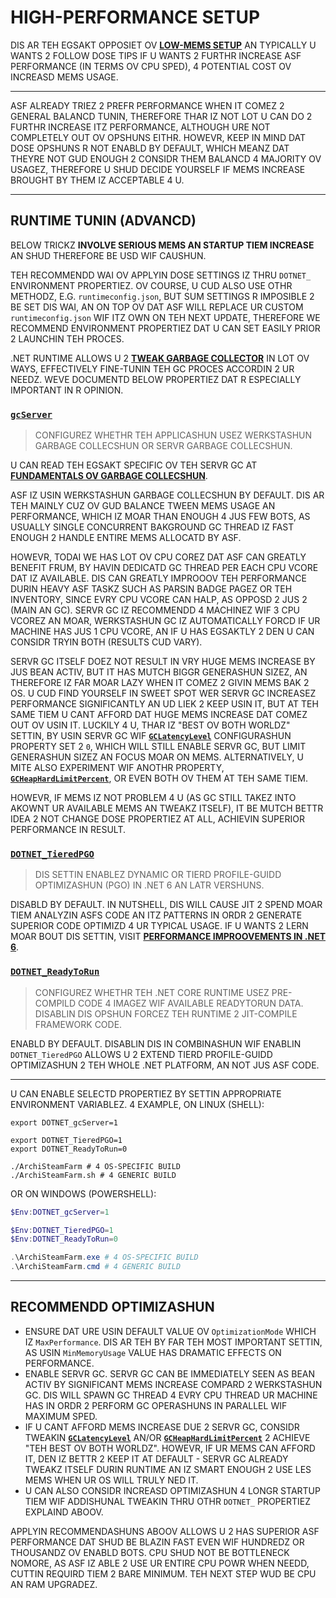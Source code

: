 # HIGH-PERFORMANCE SETUP

DIS AR TEH EGSAKT OPPOSIET OV **[LOW-MEMS SETUP](https://github.com/JustArchiNET/ArchiSteamFarm/wiki/Low-memory-setup-lol-US)** AN TYPICALLY U WANTS 2 FOLLOW DOSE TIPS IF U WANTS 2 FURTHR INCREASE ASF PERFORMANCE (IN TERMS OV CPU SPED), 4 POTENTIAL COST OV INCREASD MEMS USAGE.

---

ASF ALREADY TRIEZ 2 PREFR PERFORMANCE WHEN IT COMEZ 2 GENERAL BALANCD TUNIN, THEREFORE THAR IZ NOT LOT U CAN DO 2 FURTHR INCREASE ITZ PERFORMANCE, ALTHOUGH URE NOT COMPLETELY OUT OV OPSHUNS EITHR. HOWEVR, KEEP IN MIND DAT DOSE OPSHUNS R NOT ENABLD BY DEFAULT, WHICH MEANZ DAT THEYRE NOT GUD ENOUGH 2 CONSIDR THEM BALANCD 4 MAJORITY OV USAGEZ, THEREFORE U SHUD DECIDE YOURSELF IF MEMS INCREASE BROUGHT BY THEM IZ ACCEPTABLE 4 U.

---

## RUNTIME TUNIN (ADVANCD)

BELOW TRICKZ **INVOLVE SERIOUS MEMS AN STARTUP TIEM INCREASE** AN SHUD THEREFORE BE USD WIF CAUSHUN.

TEH RECOMMENDD WAI OV APPLYIN DOSE SETTINGS IZ THRU `DOTNET_` ENVIRONMENT PROPERTIEZ. OV COURSE, U CUD ALSO USE OTHR METHODZ, E.G. `runtimeconfig.json`, BUT SUM SETTINGS R IMPOSIBLE 2 BE SET DIS WAI, AN ON TOP OV DAT ASF WILL REPLACE UR CUSTOM `runtimeconfig.json` WIF ITZ OWN ON TEH NEXT UPDATE, THEREFORE WE RECOMMEND ENVIRONMENT PROPERTIEZ DAT U CAN SET EASILY PRIOR 2 LAUNCHIN TEH PROCES.

.NET RUNTIME ALLOWS U 2 **[TWEAK GARBAGE COLLECTOR](https://docs.microsoft.com/dotnet/core/run-time-config/garbage-collector)** IN LOT OV WAYS, EFFECTIVELY FINE-TUNIN TEH GC PROCES ACCORDIN 2 UR NEEDZ. WEVE DOCUMENTD BELOW PROPERTIEZ DAT R ESPECIALLY IMPORTANT IN R OPINION.

### [`gcServer`](https://docs.microsoft.com/dotnet/core/run-time-config/garbage-collector#flavors-of-garbage-collection)

> CONFIGUREZ WHETHR TEH APPLICASHUN USEZ WERKSTASHUN GARBAGE COLLECSHUN OR SERVR GARBAGE COLLECSHUN.

U CAN READ TEH EGSAKT SPECIFIC OV TEH SERVR GC AT **[FUNDAMENTALS OV GARBAGE COLLECSHUN](https://docs.microsoft.com/dotnet/standard/garbage-collection/fundamentals)**.

ASF IZ USIN WERKSTASHUN GARBAGE COLLECSHUN BY DEFAULT. DIS AR TEH MAINLY CUZ OV GUD BALANCE TWEEN MEMS USAGE AN PERFORMANCE, WHICH IZ MOAR THAN ENOUGH 4 JUS FEW BOTS, AS USUALLY SINGLE CONCURRENT BAKGROUND GC THREAD IZ FAST ENOUGH 2 HANDLE ENTIRE MEMS ALLOCATD BY ASF.

HOWEVR, TODAI WE HAS LOT OV CPU COREZ DAT ASF CAN GREATLY BENEFIT FRUM, BY HAVIN DEDICATD GC THREAD PER EACH CPU VCORE DAT IZ AVAILABLE. DIS CAN GREATLY IMPROOOV TEH PERFORMANCE DURIN HEAVY ASF TASKZ SUCH AS PARSIN BADGE PAGEZ OR TEH INVENTORY, SINCE EVRY CPU VCORE CAN HALP, AS OPPOSD 2 JUS 2 (MAIN AN GC). SERVR GC IZ RECOMMENDD 4 MACHINEZ WIF 3 CPU VCOREZ AN MOAR, WERKSTASHUN GC IZ AUTOMATICALLY FORCD IF UR MACHINE HAS JUS 1 CPU VCORE, AN IF U HAS EGSAKTLY 2 DEN U CAN CONSIDR TRYIN BOTH (RESULTS CUD VARY).

SERVR GC ITSELF DOEZ NOT RESULT IN VRY HUGE MEMS INCREASE BY JUS BEAN ACTIV, BUT IT HAS MUTCH BIGGR GENERASHUN SIZEZ, AN THEREFORE IZ FAR MOAR LAZY WHEN IT COMEZ 2 GIVIN MEMS BAK 2 OS. U CUD FIND YOURSELF IN SWEET SPOT WER SERVR GC INCREASEZ PERFORMANCE SIGNIFICANTLY AN UD LIEK 2 KEEP USIN IT, BUT AT TEH SAME TIEM U CANT AFFORD DAT HUGE MEMS INCREASE DAT COMEZ OUT OV USIN IT. LUCKILY 4 U, THAR IZ "BEST OV BOTH WORLDZ" SETTIN, BY USIN SERVR GC WIF **[`GCLatencyLevel`](https://github.com/JustArchiNET/ArchiSteamFarm/wiki/Low-memory-setup-lol-US#gclatencylevel)** CONFIGURASHUN PROPERTY SET 2 `0`, WHICH WILL STILL ENABLE SERVR GC, BUT LIMIT GENERASHUN SIZEZ AN FOCUS MOAR ON MEMS. ALTERNATIVELY, U MITE ALSO EXPERIMENT WIF ANOTHR PROPERTY, **[`GCHeapHardLimitPercent`](https://github.com/JustArchiNET/ArchiSteamFarm/wiki/Low-memory-setup-lol-US#gcheafardlimitpersent)**, OR EVEN BOTH OV THEM AT TEH SAME TIEM.

HOWEVR, IF MEMS IZ NOT PROBLEM 4 U (AS GC STILL TAKEZ INTO AKOWNT UR AVAILABLE MEMS AN TWEAKZ ITSELF), IT BE MUTCH BETTR IDEA 2 NOT CHANGE DOSE PROPERTIEZ AT ALL, ACHIEVIN SUPERIOR PERFORMANCE IN RESULT.

### **[`DOTNET_TieredPGO`](https://docs.microsoft.com/dotnet/core/run-time-config/compilation#profile-guided-optimization)**

> DIS SETTIN ENABLEZ DYNAMIC OR TIERD PROFILE-GUIDD OPTIMIZASHUN (PGO) IN .NET 6 AN LATR VERSHUNS.

DISABLD BY DEFAULT. IN NUTSHELL, DIS WILL CAUSE JIT 2 SPEND MOAR TIEM ANALYZIN ASFS CODE AN ITZ PATTERNS IN ORDR 2 GENERATE SUPERIOR CODE OPTIMIZD 4 UR TYPICAL USAGE. IF U WANTS 2 LERN MOAR BOUT DIS SETTIN, VISIT **[PERFORMANCE IMPROOVEMENTS IN .NET 6](https://devblogs.microsoft.com/dotnet/performance-improvements-in-net-6)**.

### **[`DOTNET_ReadyToRun`](https://docs.microsoft.com/dotnet/core/run-time-config/compilation#readytorun)**

> CONFIGUREZ WHETHR TEH .NET CORE RUNTIME USEZ PRE-COMPILD CODE 4 IMAGEZ WIF AVAILABLE READYTORUN DATA. DISABLIN DIS OPSHUN FORCEZ TEH RUNTIME 2 JIT-COMPILE FRAMEWORK CODE.

ENABLD BY DEFAULT. DISABLIN DIS IN COMBINASHUN WIF ENABLIN `DOTNET_TieredPGO` ALLOWS U 2 EXTEND TIERD PROFILE-GUIDD OPTIMIZASHUN 2 TEH WHOLE .NET PLATFORM, AN NOT JUS ASF CODE.

---

U CAN ENABLE SELECTD PROPERTIEZ BY SETTIN APPROPRIATE ENVIRONMENT VARIABLEZ. 4 EXAMPLE, ON LINUX (SHELL):

```shell
export DOTNET_gcServer=1

export DOTNET_TieredPGO=1
export DOTNET_ReadyToRun=0

./ArchiSteamFarm # 4 OS-SPECIFIC BUILD
./ArchiSteamFarm.sh # 4 GENERIC BUILD
```

OR ON WINDOWS (POWERSHELL):

```powershell
$Env:DOTNET_gcServer=1

$Env:DOTNET_TieredPGO=1
$Env:DOTNET_ReadyToRun=0

.\ArchiSteamFarm.exe # 4 OS-SPECIFIC BUILD
.\ArchiSteamFarm.cmd # 4 GENERIC BUILD
```

---

## RECOMMENDD OPTIMIZASHUN

- ENSURE DAT URE USIN DEFAULT VALUE OV `OptimizationMode` WHICH IZ `MaxPerformance`. DIS AR TEH BY FAR TEH MOST IMPORTANT SETTIN, AS USIN `MinMemoryUsage` VALUE HAS DRAMATIC EFFECTS ON PERFORMANCE.
- ENABLE SERVR GC. SERVR GC CAN BE IMMEDIATELY SEEN AS BEAN ACTIV BY SIGNIFICANT MEMS INCREASE COMPARD 2 WERKSTASHUN GC. DIS WILL SPAWN GC THREAD 4 EVRY CPU THREAD UR MACHINE HAS IN ORDR 2 PERFORM GC OPERASHUNS IN PARALLEL WIF MAXIMUM SPED.
- IF U CANT AFFORD MEMS INCREASE DUE 2 SERVR GC, CONSIDR TWEAKIN **[`GCLatencyLevel`](https://github.com/JustArchiNET/ArchiSteamFarm/wiki/Low-memory-setup-lol-US#gclatencylevel)** AN/OR **[`GCHeapHardLimitPercent`](https://github.com/JustArchiNET/ArchiSteamFarm/wiki/Low-memory-setup-lol-US#gcheaphardlimitpercent)** 2 ACHIEVE "TEH BEST OV BOTH WORLDZ". HOWEVR, IF UR MEMS CAN AFFORD IT, DEN IZ BETTR 2 KEEP IT AT DEFAULT - SERVR GC ALREADY TWEAKZ ITSELF DURIN RUNTIME AN IZ SMART ENOUGH 2 USE LES MEMS WHEN UR OS WILL TRULY NED IT.
- U CAN ALSO CONSIDR INCREASD OPTIMIZASHUN 4 LONGR STARTUP TIEM WIF ADDISHUNAL TWEAKIN THRU OTHR `DOTNET_` PROPERTIEZ EXPLAIND ABOOV.

APPLYIN RECOMMENDASHUNS ABOOV ALLOWS U 2 HAS SUPERIOR ASF PERFORMANCE DAT SHUD BE BLAZIN FAST EVEN WIF HUNDREDZ OR THOUSANDZ OV ENABLD BOTS. CPU SHUD NOT BE BOTTLENECK NOMORE, AS ASF IZ ABLE 2 USE UR ENTIRE CPU POWR WHEN NEEDD, CUTTIN REQUIRD TIEM 2 BARE MINIMUM. TEH NEXT STEP WUD BE CPU AN RAM UPGRADEZ.